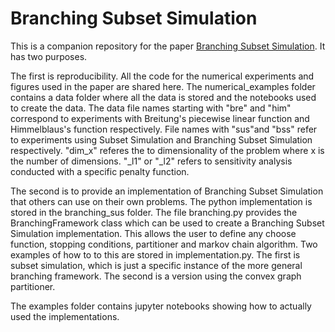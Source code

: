# Branching Subset Simulation

This is a companion repository for the paper [Branching Subset Simulation](https://arxiv.org/abs/2209.02468). It has two purposes.

The first is reproducibility. All the code for the numerical experiments and figures used in the paper are shared here. The numerical_examples folder contains a data folder where all the data is stored and the notebooks used to create the data. The data file names starting with "bre" and "him" correspond to experiments with Breitung's piecewise linear function and Himmelblaus's function respectively. File names with "sus"and "bss" refer to experiments using Subset Simulation and Branching Subset Simulation respectively. "dim_x" referes the to dimensionality of the problem where x is the number of dimensions. "_l1" or "_l2" refers to sensitivity analysis conducted with a specific penalty function.

The second is to provide an implementation of Branching Subset Simulation that others can use on their own problems. The python implementation is stored in the branching_sus folder. The file branching.py provides the BranchingFramework class which can be used to create a Branching Subset Simulation implementation. This allows the user to define any choose function, stopping conditions, partitioner and markov chain algorithm. Two examples of how to to this are stored in implementation.py. The first is subset simulation, which is just a specific instance of the more general branching framework. The second is a version using the convex graph partitioner.

The examples folder contains jupyter notebooks showing how to actually used the implementations.
